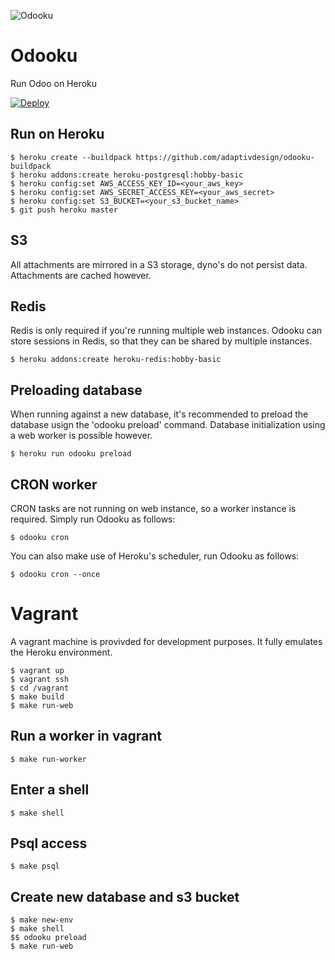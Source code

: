 ![Odooku](https://cdn.rawgit.com/adaptivdesign/odooku/master/img.svg "Odooku")

# Odooku
Run Odoo on Heroku

[![Deploy](https://www.herokucdn.com/deploy/button.svg)](https://heroku.com/deploy)

## Run on Heroku

```
$ heroku create --buildpack https://github.com/adaptivdesign/odooku-buildpack
$ heroku addons:create heroku-postgresql:hobby-basic
$ heroku config:set AWS_ACCESS_KEY_ID=<your_aws_key>
$ heroku config:set AWS_SECRET_ACCESS_KEY=<your_aws_secret>
$ heroku config:set S3_BUCKET=<your_s3_bucket_name>
$ git push heroku master
```

## S3
All attachments are mirrored in a S3 storage, dyno's do not persist data.
Attachments are cached however.

## Redis
Redis is only required if you're running multiple web instances. Odooku can
store sessions in Redis, so that they can be shared by multiple instances.

```
$ heroku addons:create heroku-redis:hobby-basic
```


## Preloading database

When running against a new database, it's recommended to preload the database
usign the 'odooku preload' command. Database initialization using a web worker
is possible however.

```
$ heroku run odooku preload
```

## CRON worker

CRON tasks are not running on web instance, so a worker instance is required.
Simply run Odooku as follows:

```
$ odooku cron
```

You can also make use of Heroku's scheduler, run Odooku as follows:

```
$ odooku cron --once
```

# Vagrant
A vagrant machine is provivded for development purposes. It fully emulates
the Heroku environment.

```
$ vagrant up
$ vagrant ssh
$ cd /vagrant
$ make build
$ make run-web
```

## Run a worker in vagrant

```
$ make run-worker
```

## Enter a shell

```
$ make shell
```

## Psql access

```
$ make psql
```

## Create new database and s3 bucket

```
$ make new-env
$ make shell
$$ odooku preload
$ make run-web
```

